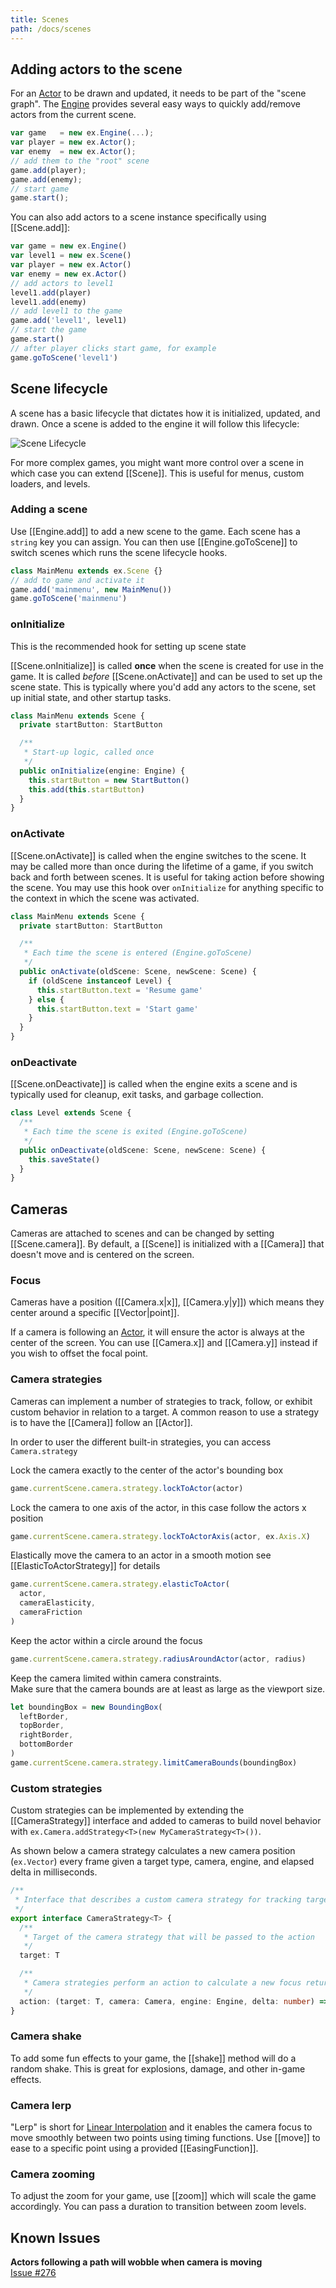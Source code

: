 ```yaml
---
title: Scenes
path: /docs/scenes
---
```


## Adding actors to the scene

For an [Actor](/docs/actors) to be drawn and updated, it needs to be part of the "scene graph".
The [Engine](/docs/engine) provides several easy ways to quickly add/remove actors from the
current scene.

```js
var game   = new ex.Engine(...);
var player = new ex.Actor();
var enemy  = new ex.Actor();
// add them to the "root" scene
game.add(player);
game.add(enemy);
// start game
game.start();
```

You can also add actors to a scene instance specifically using [[Scene.add]]:

```js
var game = new ex.Engine()
var level1 = new ex.Scene()
var player = new ex.Actor()
var enemy = new ex.Actor()
// add actors to level1
level1.add(player)
level1.add(enemy)
// add level1 to the game
game.add('level1', level1)
// start the game
game.start()
// after player clicks start game, for example
game.goToScene('level1')
```

## Scene lifecycle

A scene has a basic lifecycle that dictates how it is initialized, updated, and drawn. Once a scene is added to
the engine it will follow this lifecycle:

![Scene Lifecycle](/assets/images/docs/SceneLifecycle.png)

For more complex games, you might want more control over a scene in which
case you can extend [[Scene]]. This is useful for menus, custom loaders,
and levels.

### Adding a scene

Use [[Engine.add]] to add a new scene to the game. Each scene has a `string` key you can assign. You can then use
[[Engine.goToScene]] to switch scenes which runs the scene lifecycle hooks.

```ts
class MainMenu extends ex.Scene {}
// add to game and activate it
game.add('mainmenu', new MainMenu())
game.goToScene('mainmenu')
```

### onInitialize

<docs-note>This is the recommended hook for setting up scene state</docs-note>

[[Scene.onInitialize]] is called **once** when the scene is created for use in the game. It is called _before_ [[Scene.onActivate]] and can be used to set up the scene state. This is typically where you'd add any actors to the scene, set up initial state, and other startup tasks.

```ts
class MainMenu extends Scene {
  private startButton: StartButton

  /**
   * Start-up logic, called once
   */
  public onInitialize(engine: Engine) {
    this.startButton = new StartButton()
    this.add(this.startButton)
  }
}
```

### onActivate

[[Scene.onActivate]] is called when the engine switches to the scene. It may be called more than once during the lifetime of a game, if you switch back and forth between scenes. It is useful for taking action before showing the scene. You may use this hook over `onInitialize` for anything specific to the context in which the scene was activated.

```ts
class MainMenu extends Scene {
  private startButton: StartButton

  /**
   * Each time the scene is entered (Engine.goToScene)
   */
  public onActivate(oldScene: Scene, newScene: Scene) {
    if (oldScene instanceof Level) {
      this.startButton.text = 'Resume game'
    } else {
      this.startButton.text = 'Start game'
    }
  }
}
```

### onDeactivate

[[Scene.onDeactivate]] is called when the engine exits a scene and is typically used for cleanup, exit tasks, and garbage collection.

```ts
class Level extends Scene {
  /**
   * Each time the scene is exited (Engine.goToScene)
   */
  public onDeactivate(oldScene: Scene, newScene: Scene) {
    this.saveState()
  }
}
```

## Cameras

Cameras are attached to scenes and can be changed by
setting [[Scene.camera]]. By default, a [[Scene]] is initialized with a
[[Camera]] that doesn't move and is centered on the screen.

### Focus

Cameras have a position ([[Camera.x|x]], [[Camera.y|y]]) which means they center around a specific
[[Vector|point]].

If a camera is following an [Actor](/docs/actors), it will ensure the actor is always at the
center of the screen. You can use [[Camera.x]] and [[Camera.y]] instead if you wish to
offset the focal point.

### Camera strategies

Cameras can implement a number of strategies to track, follow, or exhibit custom behavior in relation to a target. A common reason to use a
strategy is to have the [[Camera]] follow an [[Actor]].

In order to user the different built-in strategies, you can access `Camera.strategy`

Lock the camera exactly to the center of the actor's bounding box

```typescript
game.currentScene.camera.strategy.lockToActor(actor)
```

Lock the camera to one axis of the actor, in this case follow the actors x position

```typescript
game.currentScene.camera.strategy.lockToActorAxis(actor, ex.Axis.X)
```

Elastically move the camera to an actor in a smooth motion see [[ElasticToActorStrategy]] for details

```typescript
game.currentScene.camera.strategy.elasticToActor(
  actor,
  cameraElasticity,
  cameraFriction
)
```

Keep the actor within a circle around the focus

```typescript
game.currentScene.camera.strategy.radiusAroundActor(actor, radius)
```

Keep the camera limited within camera constraints.  
Make sure that the camera bounds are at least as large as the viewport size.

```typescript
let boundingBox = new BoundingBox(
  leftBorder,
  topBorder,
  rightBorder,
  bottomBorder
)
game.currentScene.camera.strategy.limitCameraBounds(boundingBox)
```

### Custom strategies

Custom strategies can be implemented by extending the [[CameraStrategy]] interface and added to cameras to build novel behavior with `ex.Camera.addStrategy<T>(new MyCameraStrategy<T>())`.

As shown below a camera strategy calculates a new camera position (`ex.Vector`) every frame given a target type, camera, engine, and elapsed delta in milliseconds.

```typescript
/**
 * Interface that describes a custom camera strategy for tracking targets
 */
export interface CameraStrategy<T> {
  /**
   * Target of the camera strategy that will be passed to the action
   */
  target: T

  /**
   * Camera strategies perform an action to calculate a new focus returned out of the strategy
   */
  action: (target: T, camera: Camera, engine: Engine, delta: number) => Vector
}
```

### Camera shake

To add some fun effects to your game, the [[shake]] method
will do a random shake. This is great for explosions, damage, and other
in-game effects.

### Camera lerp

"Lerp" is short for [Linear Interpolation](http://en.wikipedia.org/wiki/Linear_interpolation)
and it enables the camera focus to move smoothly between two points using timing functions.
Use [[move]] to ease to a specific point using a provided [[EasingFunction]].

### Camera zooming

To adjust the zoom for your game, use [[zoom]] which will scale the
game accordingly. You can pass a duration to transition between zoom levels.

## Known Issues

**Actors following a path will wobble when camera is moving**  
[Issue #276](https://github.com/excaliburjs/Excalibur/issues/276)
